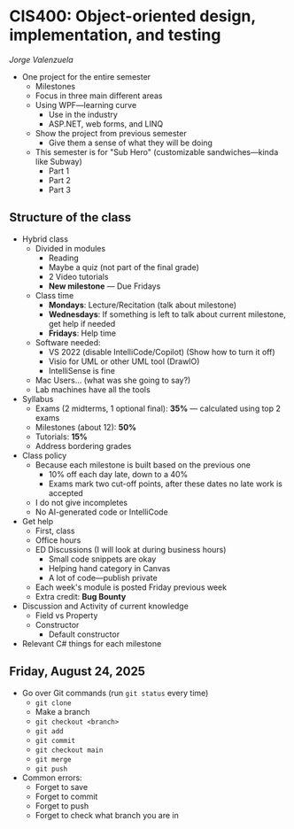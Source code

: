 # CIS400: Object-oriented design, implementation, and testing
_Jorge Valenzuela_

- One project for the entire semester
    - Milestones
    - Focus in three main different areas
    - Using WPF—learning curve
        - Use in the industry
        - ASP.NET, web forms, and LINQ
    - Show the project from previous semester
        - Give them a sense of what they will be doing
    - This semester is for "Sub Hero" (customizable sandwiches—kinda like Subway)
        - Part 1
        - Part 2
        - Part 3

## Structure of the class

- Hybrid class
    - Divided in modules
        - Reading
        - Maybe a quiz (not part of the final grade)
        - 2 Video tutorials
        - **New milestone** — Due Fridays
    - Class time
        - **Mondays**: Lecture/Recitation (talk about milestone)
        - **Wednesdays**: If something is left to talk about current milestone, get help if needed
        - **Fridays**: Help time
    - Software needed:
        - VS 2022 (disable IntelliCode/Copilot) (Show how to turn it off)
        - Visio for UML or other UML tool (DrawIO)
        - IntelliSense is fine
    - Mac Users... (what was she going to say?)
    - Lab machines have all the tools
- Syllabus
    - Exams (2 midterms, 1 optional final): **35%** — calculated using top 2 exams
    - Milestones (about 12): **50%**
    - Tutorials: **15%**
    - Address bordering grades
- Class policy
    - Because each milestone is built based on the previous one
        - 10% off each day late, down to a 40%
        - Exams mark two cut-off points, after these dates no late work is accepted
    - I do not give incompletes
    - No AI-generated code or IntelliCode
- Get help
    - First, class
    - Office hours
    - ED Discussions (I will look at during business hours)
        - Small code snippets are okay
        - Helping hand category in Canvas
        - A lot of code—publish private
    - Each week's module is posted Friday previous week
    - Extra credit: **Bug Bounty**
- Discussion and Activity of current knowledge
    - Field vs Property
    - Constructor
        - Default constructor
- Relevant C# things for each milestone

## Friday, August 24, 2025

- Go over Git commands (run `git status` every time)
    - `git clone`
    - Make a branch
    - `git checkout <branch>`
    - `git add`
    - `git commit`
    - `git checkout main`
    - `git merge`
    - `git push`
- Common errors:
    - Forget to save
    - Forget to commit
    - Forget to push
    - Forget to check what branch you are in
